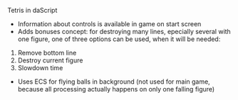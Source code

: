 Tetris in daScript
* Information about controls is available in game on start screen
* Adds bonuses concept: for destroying many lines, epecially several with one figure, one of three options can be used, when it will be needed:
1) Remove bottom line
2) Destroy current figure
3) Slowdown time
* Uses ECS for flying balls in background (not used for main game, because all processing actually happens on only one falling figure)